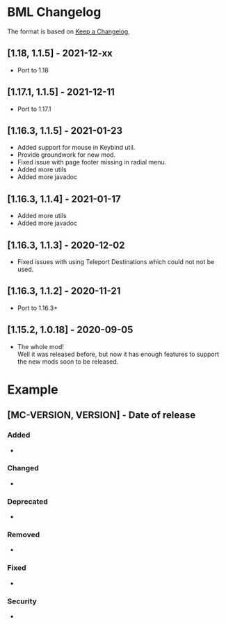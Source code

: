 # BML Changelog

The format is based on [Keep a Changelog](https://keepachangelog.com/en/1.0.0/),

## [1.18, 1.1.5] - 2021-12-xx
- Port to 1.18

## [1.17.1, 1.1.5] - 2021-12-11
- Port to 1.17.1

## [1.16.3, 1.1.5] - 2021-01-23
- Added support for mouse in Keybind util.
- Provide groundwork for new mod.
- Fixed issue with page footer missing in radial menu.
- Added more utils
- Added more javadoc

## [1.16.3, 1.1.4] - 2021-01-17
- Added more utils
- Added more javadoc

## [1.16.3, 1.1.3] - 2020-12-02
- Fixed issues with using Teleport Destinations which could not not be used.

## [1.16.3, 1.1.2] - 2020-11-21
- Port to 1.16.3+

## [1.15.2, 1.0.18] - 2020-09-05
- The whole mod!  
Well it was released before, but now it has enough features to support the new mods soon to be released.

# Example
## [MC-VERSION, VERSION] - Date of release
### Added
- 
### Changed
- 
### Deprecated
- 
### Removed
- 
### Fixed
- 
### Security
- 